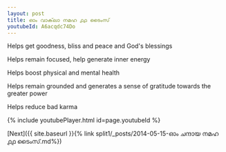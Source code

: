 ```yaml
---
layout: post
title: ഓം വാക്‌ലാ നമഹ ൧൧ ടൈംസ്
youtubeId: A6acqdc74Do
---
```

 
 
Helps get goodness, bliss and peace and God's blessings
 
Helps remain focused, help generate inner energy 
 
Helps boost physical and mental health 
 
Helps remain grounded and generates a sense of gratitude towards the greater power 
 
Helps reduce bad karma
 
 
 
 


{% include youtubePlayer.html id=page.youtubeId %}
 
[Next]({{ site.baseurl }}{% link  split1/_posts/2014-05-15-ഓം ചന്ദായ നമഹ ൧൧ ടൈംസ്.md%})
 
